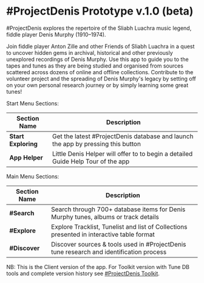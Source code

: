 #ProjectDenis Prototype v.1.0 (beta)
========================================================================================
#ProjectDenis explores the repertoire of the Sliabh Luachra music legend, fiddle player Denis Murphy (1910–1974).

Join fiddle player Anton Zille and other Friends of Sliabh Luachra in a quest to uncover hidden gems in archival, historical and other previously unexplored recordings of Denis Murphy. Use this app to guide you to the tapes and tunes as they are being studied and organised from sources scattered across dozens of online and offline collections. Contribute to the volunteer project and the spreading of Denis Murphy's legacy by setting off on your own personal research journey or by simply learning some great tunes!

Start Menu Sections:

Section Name | Description |
| --- | --- |
| **Start Exploring** | Get the latest #ProjectDenis database and launch the app by pressing this button |
| **App Helper** | Little Denis Helper will offer to to begin a detailed Guide Help Tour of the app |

Main Menu Sections:

Section Name | Description |
| --- | --- |
| **#Search** | Search through 700+ database items for Denis Murphy tunes, albums or track details |
| **#Explore** | Explore Tracklist, Tunelist and list of Collections presented in interactive table format |
| **#Discover** | Discover sources & tools used in #ProjectDenis tune research and identification process |

NB: This is the Client version of the app. For Toolkit version with Tune DB tools and complete version history see [#ProjectDenis Toolkit](https://github.com/anton-bregolas/ProjectDenisToolkit).